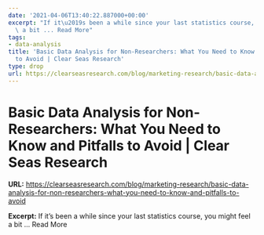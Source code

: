 ```yaml
---
date: '2021-04-06T13:40:22.887000+00:00'
excerpt: "If it\u2019s been a while since your last statistics course, you might feel\
  \ a bit ... Read More"
tags:
- data-analysis
title: 'Basic Data Analysis for Non-Researchers: What You Need to Know and Pitfalls
  to Avoid | Clear Seas Research'
type: drop
url: https://clearseasresearch.com/blog/marketing-research/basic-data-analysis-for-non-researchers-what-you-need-to-know-and-pitfalls-to-avoid
---
```


# Basic Data Analysis for Non-Researchers: What You Need to Know and Pitfalls to Avoid | Clear Seas Research

**URL:** https://clearseasresearch.com/blog/marketing-research/basic-data-analysis-for-non-researchers-what-you-need-to-know-and-pitfalls-to-avoid

**Excerpt:** If it’s been a while since your last statistics course, you might feel a bit ... Read More

